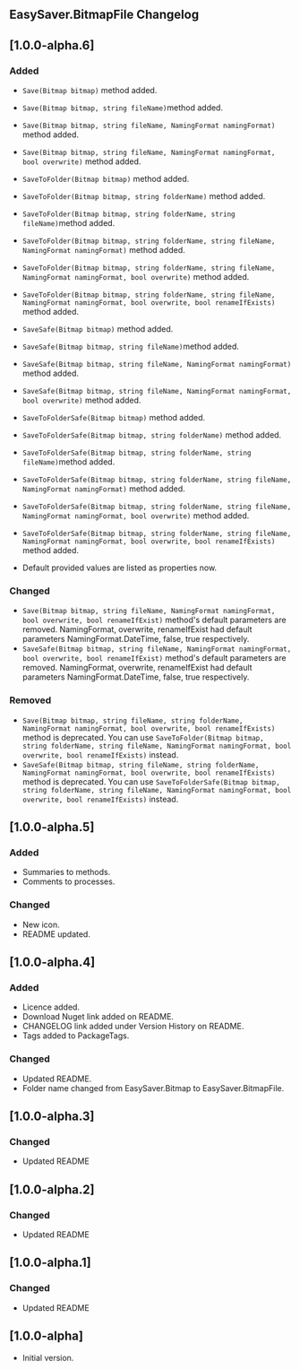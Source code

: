 ## EasySaver.BitmapFile Changelog

<!--
## [Unreleased]

### Added

### Changed

### Removed
-->

## [1.0.0-alpha.6]

### Added
* `Save(Bitmap bitmap)` method added.
* `Save(Bitmap bitmap, string fileName)`method added.
* `Save(Bitmap bitmap, string fileName, NamingFormat namingFormat)` method added.
* `Save(Bitmap bitmap, string fileName, NamingFormat namingFormat, bool overwrite)` method added.

* `SaveToFolder(Bitmap bitmap)` method added.
* `SaveToFolder(Bitmap bitmap, string folderName)` method added.
* `SaveToFolder(Bitmap bitmap, string folderName, string fileName)`method added.
* `SaveToFolder(Bitmap bitmap, string folderName, string fileName, NamingFormat namingFormat)` method added.
* `SaveToFolder(Bitmap bitmap, string folderName, string fileName, NamingFormat namingFormat, bool overwrite)` method added.
* `SaveToFolder(Bitmap bitmap, string folderName, string fileName, NamingFormat namingFormat, bool overwrite, bool renameIfExists)` method added.

* `SaveSafe(Bitmap bitmap)` method added.
* `SaveSafe(Bitmap bitmap, string fileName)`method added.
* `SaveSafe(Bitmap bitmap, string fileName, NamingFormat namingFormat)` method added.
* `SaveSafe(Bitmap bitmap, string fileName, NamingFormat namingFormat, bool overwrite)` method added.

* `SaveToFolderSafe(Bitmap bitmap)` method added.
* `SaveToFolderSafe(Bitmap bitmap, string folderName)` method added.
* `SaveToFolderSafe(Bitmap bitmap, string folderName, string fileName)`method added.
* `SaveToFolderSafe(Bitmap bitmap, string folderName, string fileName, NamingFormat namingFormat)` method added.
* `SaveToFolderSafe(Bitmap bitmap, string folderName, string fileName, NamingFormat namingFormat, bool overwrite)` method added.
* `SaveToFolderSafe(Bitmap bitmap, string folderName, string fileName, NamingFormat namingFormat, bool overwrite, bool renameIfExists)` method added.

* Default provided values are listed as properties now.

### Changed
* `Save(Bitmap bitmap, string fileName, NamingFormat namingFormat, bool overwrite, bool renameIfExist)` method's default parameters are removed. NamingFormat, overwrite, renameIfExist had default parameters NamingFormat.DateTime, false, true respectively.
* `SaveSafe(Bitmap bitmap, string fileName, NamingFormat namingFormat, bool overwrite, bool renameIfExist)` method's default parameters are removed. NamingFormat, overwrite, renameIfExist had default parameters NamingFormat.DateTime, false, true respectively.

### Removed
* `Save(Bitmap bitmap, string fileName, string folderName, NamingFormat namingFormat, bool overwrite, bool renameIfExists)` method is deprecated. You can use `SaveToFolder(Bitmap bitmap, string folderName, string fileName, NamingFormat namingFormat, bool overwrite, bool renameIfExists)` instead.
* `SaveSafe(Bitmap bitmap, string fileName, string folderName, NamingFormat namingFormat, bool overwrite, bool renameIfExists)` method is deprecated. You can use `SaveToFolderSafe(Bitmap bitmap, string folderName, string fileName, NamingFormat namingFormat, bool overwrite, bool renameIfExists)` instead.

## [1.0.0-alpha.5]

### Added
* Summaries to methods.
* Comments to processes.

### Changed
* New icon.
* README updated.

## [1.0.0-alpha.4]

### Added
* Licence added.
* Download Nuget link added on README.
* CHANGELOG link added under Version History on README.
* Tags added to PackageTags.

### Changed
* Updated README.
* Folder name changed from EasySaver.Bitmap to EasySaver.BitmapFile.

## [1.0.0-alpha.3]

### Changed
* Updated README

## [1.0.0-alpha.2]

### Changed
* Updated README

## [1.0.0-alpha.1]

### Changed
* Updated README

## [1.0.0-alpha]
* Initial version.